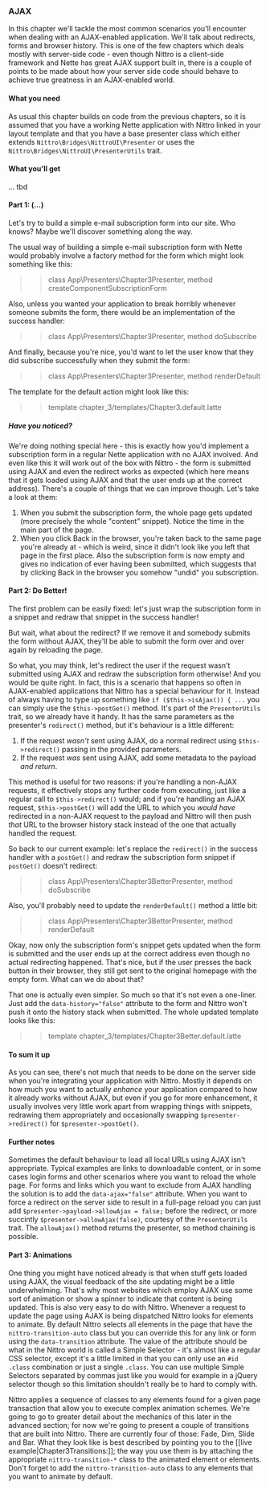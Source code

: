 ### AJAX

In this chapter we'll tackle the most common scenarios you'll encounter when dealing
 with an AJAX-enabled application. We'll talk about redirects, forms and browser history.
 This is one of the few chapters which deals mostly with server-side code - even though
 Nittro is a client-side framework and Nette has great AJAX support built in, there
 is a couple of points to be made about how your server side code should behave
 to achieve true greatness in an AJAX-enabled world.

#### What you need

As usual this chapter builds on code from the previous chapters, so it is assumed
 that you have a working Nette application with Nittro linked in your layout template
 and that you have a base presenter class which either extends `Nittro\Bridges\NittroUI\Presenter`
 or uses the `Nittro\Bridges\NittroUI\PresenterUtils` trait.

#### What you'll get

... tbd

#### Part 1: (...)

Let's try to build a simple e-mail subscription form into our site. Who knows? Maybe
 we'll discover something along the way.

The usual way of building a simple e-mail subscription form with Nette would probably
 involve a factory method for the form which might look something like this:

>> class App\Presenters\Chapter3Presenter, method createComponentSubscriptionForm

Also, unless you wanted your application to break horribly whenever someone submits
 the form, there would be an implementation of the success handler:

>> class App\Presenters\Chapter3Presenter, method doSubscribe

And finally, because you're nice, you'd want to let the user know that they did
 subscribe successfully when they submit the form:

>> class App\Presenters\Chapter3Presenter, method renderDefault

The template for the default action might look like this:

>> template chapter_3/templates/Chapter3.default.latte

##### Have you noticed?

We're doing nothing special here - this is exactly how you'd implement a subscription
 form in a regular Nette application with no AJAX involved. And even like this
 it will work out of the box with Nittro - the form is submitted using AJAX and even
 the redirect works as expected (which here means that it gets loaded using AJAX and
 that the user ends up at the correct address). There's a couple of things that we can
 improve though. Let's take a look at them:

1. When you submit the subscription form, the whole page gets updated (more precisely
   the whole "content" snippet). Notice the time in the main part of the page.
2. When you click Back in the browser, you're taken back to the same page you're already
   at - which is weird, since it didn't look like you left that page in the first place.
   Also the subscription form is now empty and gives no indication of ever having been
   submitted, which suggests that by clicking Back in the browser you somehow "undid"
   you subscription.

#### Part 2: Do Better!

The first problem can be easily fixed: let's just wrap the subscription form in a
 snippet and redraw that snippet in the success handler!

But wait, what about the redirect? If we remove it and somebody submits the form without
 AJAX, they'll be able to submit the form over and over again by reloading the page.

So what, you may think, let's redirect the user if the request wasn't submitted using
 AJAX and redraw the subscription form otherwise! And you would be quite right. In fact,
 this is a scenario that happens so often in AJAX-enabled applications that Nittro has
 a special behaviour for it. Instead of always having to type up something like
 `if ($this->isAjax()) { ...` you can simply use the `$this->postGet()` method. It's
 part of the `PresenterUtils` trait, so we already have it handy. It has the same
 parameters as the presenter's `redirect()` method, but it's behaviour is a little different:

1. If the request _wasn't_ sent using AJAX, do a normal redirect using `$this->redirect()`
   passing in the provided parameters.
2. If the request _was_ sent using AJAX, add some metadata to the payload _and return_.

This method is useful for two reasons: if you're handling a non-AJAX requests, it effectively
 stops any further code from executing, just like a regular call to `$this->redirect()` would;
 and if you're handling an AJAX request, `$this->postGet()` will add the URL to which you
 _would have_ redirected in a non-AJAX request to the payload and Nittro will then push _that_
 URL to the browser history stack instead of the one that actually handled the request.

So back to our current example: let's replace the `redirect()` in the success handler with a
 `postGet()` and redraw the subscription form snippet if `postGet()` doesn't redirect:

>> class App\Presenters\Chapter3BetterPresenter, method doSubscribe

Also, you'll probably need to update the `renderDefault()` method a little bit:

>> class App\Presenters\Chapter3BetterPresenter, method renderDefault

Okay, now only the subscription form's snippet gets updated when the form is submitted
 and the user ends up at the correct address even though no actual redirecting happened.
 That's nice, but if the user presses the back button in their browser, they still
 get sent to the original homepage with the empty form. What can we do about that?

That one is actually even simpler. So much so that it's not even a one-liner. Just
 add the `data-history="false"` attribute to the form and Nittro won't push it onto
 the history stack when submitted. The whole updated template looks like this:

>> template chapter_3/templates/Chapter3Better.default.latte

#### To sum it up

As you can see, there's not much that needs to be done on the server side when you're
 integrating your application with Nittro. Mostly it depends on how much you want
 to actually _enhance_ your application compared to how it already works without AJAX,
 but even if you go for more enhancement, it usually involves very little work apart
 from wrapping things with snippets, redrawing them appropriately and occasionally
 swapping `$presenter->redirect()` for `$presenter->postGet()`.

#### Further notes

Sometimes the default behaviour to load all local URLs using AJAX isn't appropriate.
 Typical examples are links to downloadable content, or in some cases login forms
 and other scenarios where you want to reload the whole page. For forms and links
 which you want to exclude from AJAX handling the solution is to add the
 `data-ajax="false"` attribute. When you want to force a redirect on the server
 side to result in a full-page reload you can just add `$presenter->payload->allowAjax = false;`
 before the redirect, or more succintly `$presenter->allowAjax(false)`, courtesy
 of the `PresenterUtils` trait. The `allowAjax()` method returns the presenter,
 so method chaining is possible.

#### Part 3: Animations

One thing you might have noticed already is that when stuff gets loaded using AJAX,
 the visual feedback of the site updating might be a little underwhelming. That's why
 most websites which employ AJAX use some sort of animation or show a spinner to
 indicate that content is being updated. This is also very easy to do with Nittro.
 Whenever a request to update the page using AJAX is being dispatched Nittro looks
 for elements to animate. By default Nittro selects all elements in the page that 
 have the `nittro-transition-auto` class but you can override this for any link
 or form using the `data-transition` attribute. The value of the attribute should
 be what in the Nittro world is called a Simple Selector - it's almost like a regular
 CSS selector, except it's a little limited in that you can only use an `#id .class`
 combination or just a single `.class`. You can use multiple Simple Selectors separated
 by commas just like you would for example in a jQuery selector though so this limitation
 shouldn't really be to hard to comply with.

 Nittro applies a sequence of classes to any elements found for a given page transaction
 that allow you to execute complex animation schemes. We're going to go to greater detail
 about the mechanics of this later in the advanced section; for now we're going to present
 a couple of transitions that are built into Nittro. There are currently four of those:
 Fade, Dim, Slide and Bar. What they look like is best described by pointing you to the
 [[live example|Chapter3Transitions:]]; the way you use them is by attaching the appropriate
 `nittro-transition-*` class to the animated element or elements. Don't forget to add
 the `nittro-transition-auto` class to any elements that you want to animate by default.
